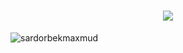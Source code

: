 <!--
<ul>
  <li>👋 Hi, I'm Sardorbek Maxmudov ( github.com/Sardorbekmaxmud )</li>
  <li>📦 My Pet Projects are in here</li>
  <li>👀 I’m a Junior Python Developer</li>
  <li>📫 How to reach me: telegram: <a href='https://t.me/Sardorbekmaxmudov'>@Sardorbekmaxmudov</a>, gmail: <a href='mailto:sardorbekmaxmudov33@gmail.com'>sardorbekmaxmudov33@gmail.com</a></li>
</ul>
-->
<h1 align="center">
    <img src="https://readme-typing-svg.herokuapp.com/?font=Righteous&size=25&center=true&vCenter=true&width=450&height=70&duration=4000&lines=Hello+Everyone!+👋;+I'm+Sardorbek+Maxmudov!;+I'm+a+Junior+Python+Developer;">
</h1>

<!--### 🐍 GitHub Activity Snake

![Snake animation](https://raw.githubusercontent.com/Sardorbekmaxmud/Sardorbekmaxmud/output/github-contribution-grid-snake.svg)
-->

<p align="left"><img src="https://komarev.com/ghpvc/?username=Sardorbekmaxmud&label=Profile%20views&color=0e75b6&style=flat" alt="sardorbekmaxmud"></p>

<!--<h4>I'm Backend Developer</h4>

### Languages and tools I work with:
<code><img src="https://w7.pngwing.com/pngs/1005/511/png-transparent-web-development-html-logo-world-wide-web-consortium-create-html-signature-angle-text-rectangle-thumbnail.png" width="30px"></code>
<code><img src="https://banner2.cleanpng.com/20180325/kpq/kisspng-python-logo-programmer-fierce-python-cliparts-5ab7bde1954e21.4104715915219911376116.jpg" width="30px"/></code>
<code><img src="https://c0.klipartz.com/pngpicture/28/601/gratis-png-ilustracion-del-logotipo-de-sql-base-de-datos-de-microsoft-sql-azure-servidor-de-microsoft-sql-base-de-datos-thumbnail.png" width="30px"/></code>
<code><img src="https://e7.pngegg.com/pngimages/10/113/png-clipart-django-web-development-web-framework-python-software-framework-django-text-trademark-thumbnail.png" width="30px"/></code>
<code><img src="https://www.kindpng.com/picc/m/452-4529814_docker-and-kubernetes-logos-docker-logo-white-png.png" width="30px"/></code>

**Sardorbekmaxmud/Sardorbekmaxmud** is a ✨ _special_ ✨ repository because its `README.md` (this file) appears on your GitHub profile.

Here are some ideas to get you started: -->



<!-- - 🔭 I’m currently working on ...
- 🌱 I’m currently learning ...
- 👯 I’m looking to collaborate on ...
- 🤔 I’m looking for help with ...
- 💬 Ask me about ...
- 📫 How to reach me: ...
- 😄 Pronouns: ...
- ⚡ Fun fact: ... -->
